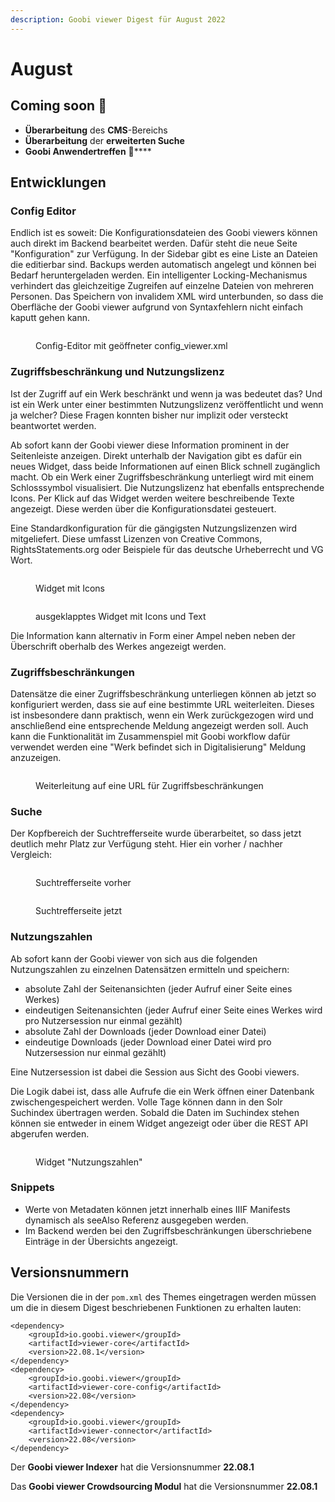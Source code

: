 ```yaml
---
description: Goobi viewer Digest für August 2022
---
```


# August

## Coming soon :rocket:

* **Überarbeitung** des **CMS**-Bereichs
* **Überarbeitung** der **erweiterten Suche**
* **Goobi Anwendertreffen** :tada:****

## Entwicklungen

### Config Editor

Endlich ist es soweit: Die Konfigurationsdateien des Goobi viewers können auch direkt im Backend bearbeitet werden. Dafür steht die neue Seite "Konfiguration" zur Verfügung. In der Sidebar gibt es eine Liste an Dateien die editierbar sind. Backups werden automatisch angelegt und können bei Bedarf heruntergeladen werden. Ein intelligenter Locking-Mechanismus verhindert das gleichzeitige Zugreifen auf einzelne Dateien von mehreren Personen. Das Speichern von invalidem XML wird unterbunden, so dass die Oberfläche der Goobi viewer aufgrund von Syntaxfehlern nicht einfach kaputt gehen kann.

<figure><img src="../.gitbook/assets/22.08_DE_config-editor.png" alt=""><figcaption><p>Config-Editor mit geöffneter config_viewer.xml</p></figcaption></figure>

### Zugriffsbeschränkung und Nutzungslizenz

Ist der Zugriff auf ein Werk beschränkt und wenn ja was bedeutet das? Und ist ein Werk unter einer bestimmten Nutzungslizenz veröffentlicht und wenn ja welcher? Diese Fragen konnten bisher nur implizit oder versteckt beantwortet werden.

Ab sofort kann der Goobi viewer diese Information prominent in der Seitenleiste anzeigen. Direkt unterhalb der Navigation gibt es dafür ein neues Widget, dass beide Informationen auf einen Blick schnell zugänglich macht. Ob ein Werk einer Zugriffsbeschränkung unterliegt wird mit einem Schlosssymbol visualisiert. Die Nutzungslizenz hat ebenfalls entsprechende Icons. Per Klick auf das Widget werden weitere beschreibende Texte angezeigt. Diese werden über die Konfigurationsdatei gesteuert.

Eine Standardkonfiguration für die gängigsten Nutzungslizenzen wird mitgeliefert. Diese umfasst Lizenzen von Creative Commons, RightsStatements.org oder Beispiele für das deutsche Urheberrecht und VG Wort.

<div>

<figure><img src="../.gitbook/assets/22.08_DE_widget-collapsed.png" alt=""><figcaption><p>Widget mit Icons</p></figcaption></figure>

 

<figure><img src="../.gitbook/assets/22.08_DE_widget-open.png" alt=""><figcaption><p>ausgeklapptes Widget mit Icons und Text</p></figcaption></figure>

</div>

Die Information kann alternativ in Form einer Ampel neben neben der Überschrift oberhalb des Werkes angezeigt werden.

### Zugriffsbeschränkungen

Datensätze die einer Zugriffsbeschränkung unterliegen können ab jetzt so konfiguriert werden, dass sie auf eine bestimmte URL weiterleiten. Dieses ist insbesondere dann praktisch, wenn ein Werk zurückgezogen wird und anschließend eine entsprechende Meldung angezeigt werden soll. Auch kann die Funktionalität im Zusammenspiel mit Goobi workflow dafür verwendet werden eine "Werk befindet sich in Digitalisierung" Meldung anzuzeigen.

<figure><img src="../.gitbook/assets/22.08_DE_function-forward.png" alt=""><figcaption><p>Weiterleitung auf eine URL für Zugriffsbeschränkungen</p></figcaption></figure>

### Suche

Der Kopfbereich der Suchtrefferseite wurde überarbeitet, so dass jetzt deutlich mehr Platz zur Verfügung steht. Hier ein vorher / nachher Vergleich:

<figure><img src="../.gitbook/assets/22.08_DE_search-old.png" alt=""><figcaption><p>Suchtrefferseite vorher</p></figcaption></figure>

<figure><img src="../.gitbook/assets/22.08_DE_search-new.png" alt=""><figcaption><p>Suchtrefferseite jetzt</p></figcaption></figure>

### Nutzungszahlen

Ab sofort kann der Goobi viewer von sich aus die folgenden Nutzungszahlen zu einzelnen Datensätzen ermitteln und speichern:

* absolute Zahl der Seitenansichten (jeder Aufruf einer Seite eines Werkes)
* eindeutigen Seitenansichten (jeder Aufruf einer Seite eines Werkes wird pro Nutzersession nur einmal gezählt)
* absolute Zahl der Downloads (jeder Download einer Datei)
* eindeutige Downloads (jeder Download einer Datei wird pro Nutzersession nur einmal gezählt)

Eine Nutzersession ist dabei die Session aus Sicht des Goobi viewers.&#x20;

Die Logik dabei ist, dass alle Aufrufe die ein Werk öffnen einer Datenbank zwischengespeichert werden. Volle Tage können dann in den Solr Suchindex übertragen werden. Sobald die Daten im Suchindex stehen können sie entweder in einem Widget angezeigt oder über die REST API abgerufen werden.

<figure><img src="../.gitbook/assets/22.08_DE_widget-usage-figures.png" alt=""><figcaption><p>Widget "Nutzungszahlen"</p></figcaption></figure>

### Snippets

* Werte von Metadaten können jetzt innerhalb eines IIIF Manifests dynamisch als seeAlso Referenz ausgegeben werden.
* Im Backend werden bei den Zugriffsbeschränkungen überschriebene Einträge in der Übersichts angezeigt.

## Versionsnummern

Die Versionen die in der `pom.xml` des Themes eingetragen werden müssen um die in diesem Digest beschriebenen Funktionen zu erhalten lauten:

```markup
<dependency>
    <groupId>io.goobi.viewer</groupId>
    <artifactId>viewer-core</artifactId>
    <version>22.08.1</version>
</dependency>
<dependency>
    <groupId>io.goobi.viewer</groupId>
    <artifactId>viewer-core-config</artifactId>
    <version>22.08</version>
</dependency>
<dependency>
    <groupId>io.goobi.viewer</groupId>
    <artifactId>viewer-connector</artifactId>
    <version>22.08</version>
</dependency>
```

Der **Goobi viewer Indexer** hat die Versionsnummer **22.08.1**

Das **Goobi viewer Crowdsourcing Modul** hat die Versionsnummer **22.08.1**

